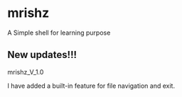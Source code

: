 # mrishz
A Simple shell for learning purpose

## New updates!!!

mrishz_V_1.0

I have added a built-in feature for file navigation and exit.
